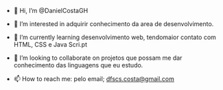 - 👋 Hi, I’m @DanielCostaGH
- 👀 I’m interested in  adquirir conhecimento da area de desenvolvimento.
- 🌱 I’m currently learning  desenvolvimento web, tendomaior contato com HTML, CSS e Java Scri.pt

- 💞️ I’m looking to collaborate on  projetos que possam me dar conhecimento das linguagens que eu estudo.
- 📫 How to reach me:  pelo email; dfscs.costa@gmail.com


<!---
DanielCostaGH/DanielCostaGH is a ✨ special ✨ repository because its `README.md` (this file) appears on your GitHub profile.
You can click the Preview link to take a look at your changes.
--->
